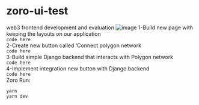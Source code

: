# zoro-ui-test
web3 frontend development and evaluation
![image](https://github.com/user-attachments/assets/38a6a653-72e9-4bf3-926f-570941126c78)
1-Build new page with keeping the layouts on our application\
`code here`\
2-Create new button called ‘Connect polygon network\
`code here`\
3-Build simple Django backend that interacts with Polygon network\
`code here`\
4-Implement integration new button with Django backend\
`code here`\
Zoro Run:

    yarn
    yarn dev
